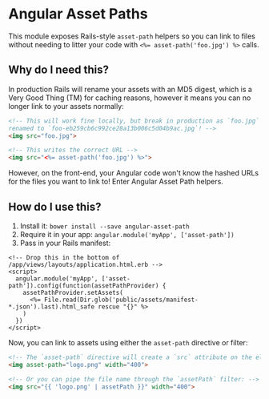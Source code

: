 # Angular Asset Paths

This module exposes Rails-style `asset-path` helpers so you can link to files
without needing to litter your code with `<%= asset-path('foo.jpg') %>` calls.

## Why do I need this?

In production Rails will rename your assets with an MD5 digest, which is a
Very Good Thing (TM) for caching reasons, however it means you can no longer link
to your assets normally:

``` html
<!-- This will work fine locally, but break in production as `foo.jpg` gets
renamed to `foo-eb259cb6c992ce28a13b006c5d04b9ac.jpg`! -->
<img src="foo.jpg">

<!-- This writes the correct URL -->
<img src="<%= asset-path('foo.jpg') %>">
```

However, on the front-end, your Angular code won't know the hashed URLs for the
files you want to link to! Enter Angular Asset Path helpers.

## How do I use this?

1. Install it: `bower install --save angular-asset-path`
2. Require it in your app: `angular.module('myApp', ['asset-path'])`
3. Pass in your Rails manifest:

```
<!-- Drop this in the bottom of /app/views/layouts/application.html.erb -->
<script>
  angular.module('myApp', ['asset-path']).config(function(assetPathProvider) {
    assetPathProvider.setAssets(
      <%= File.read(Dir.glob('public/assets/manifest-*.json').last).html_safe rescue "{}" %>
    )
  })
</script>
```

Now, you can link to assets using either the `asset-path` directive or filter:

``` html
<!-- The `asset-path` directive will create a `src` attribute on the element: -->
<img asset-path="logo.png" width="400">

<!-- Or you can pipe the file name through the `assetPath` filter: -->
<img src="{{ 'logo.png' | assetPath }}" width="400">
```

